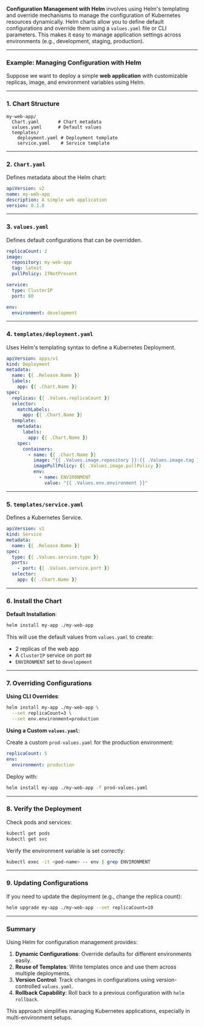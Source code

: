 **Configuration Management with Helm** involves using Helm's templating and override mechanisms to manage the configuration of Kubernetes resources dynamically. Helm charts allow you to define default configurations and override them using a `values.yaml` file or CLI parameters. This makes it easy to manage application settings across environments (e.g., development, staging, production).

---

### **Example: Managing Configuration with Helm**

Suppose we want to deploy a simple **web application** with customizable replicas, image, and environment variables using Helm.

---

### **1. Chart Structure**

```plaintext
my-web-app/
  Chart.yaml       # Chart metadata
  values.yaml      # Default values
  templates/
    deployment.yaml # Deployment template
    service.yaml    # Service template
```

---

### **2. `Chart.yaml`**

Defines metadata about the Helm chart:

```yaml
apiVersion: v2
name: my-web-app
description: A simple web application
version: 0.1.0
```

---

### **3. `values.yaml`**

Defines default configurations that can be overridden.

```yaml
replicaCount: 2
image:
  repository: my-web-app
  tag: latest
  pullPolicy: IfNotPresent

service:
  type: ClusterIP
  port: 80

env:
  environment: development
```

---

### **4. `templates/deployment.yaml`**

Uses Helm's templating syntax to define a Kubernetes Deployment.

```yaml
apiVersion: apps/v1
kind: Deployment
metadata:
  name: {{ .Release.Name }}
  labels:
    app: {{ .Chart.Name }}
spec:
  replicas: {{ .Values.replicaCount }}
  selector:
    matchLabels:
      app: {{ .Chart.Name }}
  template:
    metadata:
      labels:
        app: {{ .Chart.Name }}
    spec:
      containers:
        - name: {{ .Chart.Name }}
          image: "{{ .Values.image.repository }}:{{ .Values.image.tag }}"
          imagePullPolicy: {{ .Values.image.pullPolicy }}
          env:
            - name: ENVIRONMENT
              value: "{{ .Values.env.environment }}"
```

---

### **5. `templates/service.yaml`**

Defines a Kubernetes Service.

```yaml
apiVersion: v1
kind: Service
metadata:
  name: {{ .Release.Name }}
spec:
  type: {{ .Values.service.type }}
  ports:
    - port: {{ .Values.service.port }}
  selector:
    app: {{ .Chart.Name }}
```

---

### **6. Install the Chart**

**Default Installation**:

```bash
helm install my-app ./my-web-app
```

This will use the default values from `values.yaml` to create:

- 2 replicas of the web app
- A `ClusterIP` service on port `80`
- `ENVIRONMENT` set to `development`

---

### **7. Overriding Configurations**

**Using CLI Overrides**:

```bash
helm install my-app ./my-web-app \
  --set replicaCount=3 \
  --set env.environment=production
```

**Using a Custom `values.yaml`**:

Create a custom `prod-values.yaml` for the production environment:

```yaml
replicaCount: 5
env:
  environment: production
```

Deploy with:

```bash
helm install my-app ./my-web-app -f prod-values.yaml
```

---

### **8. Verify the Deployment**

Check pods and services:

```bash
kubectl get pods
kubectl get svc
```

Verify the environment variable is set correctly:

```bash
kubectl exec -it <pod-name> -- env | grep ENVIRONMENT
```

---

### **9. Updating Configurations**

If you need to update the deployment (e.g., change the replica count):

```bash
helm upgrade my-app ./my-web-app --set replicaCount=10
```

---

### **Summary**

Using Helm for configuration management provides:

1. **Dynamic Configurations**: Override defaults for different environments easily.
2. **Reuse of Templates**: Write templates once and use them across multiple deployments.
3. **Version Control**: Track changes in configurations using version-controlled `values.yaml`.
4. **Rollback Capability**: Roll back to a previous configuration with `helm rollback`.

This approach simplifies managing Kubernetes applications, especially in multi-environment setups.
